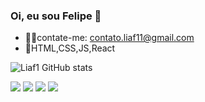### Oi, eu sou Felipe 👋

- 🐱‍💻contate-me: contato.liaf11@gmail.com
- 🤖HTML,CSS,JS,React


![Liaf1 GitHub stats](https://github-readme-stats.vercel.app/api?username=Liaf1&show_icons=true&theme=algolia)

<div>
  <img src=https://img.shields.io/badge/HTML5-E34F26?style=for-the-badge&logo=html5&logoColor=white>
  <img src=https://img.shields.io/badge/CSS3-1572B6?style=for-the-badge&logo=css3&logoColor=white>
  <img src=https://img.shields.io/badge/React-20232A?style=for-the-badge&logo=react&logoColor=61DAFB>
  <img src=https://img.shields.io/badge/JavaScript-F7DF1E?style=for-the-badge&logo=javascript&logoColor=black>

</div>


